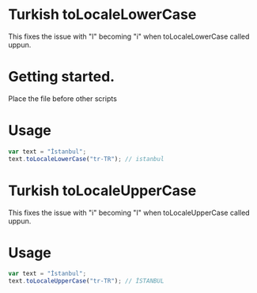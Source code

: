 # Turkish toLocaleLowerCase

This fixes the issue with "I" becoming "i" when toLocaleLowerCase called uppun.

# Getting started.

Place the file before other scripts

# Usage
```js
var text = "İstanbul";
text.toLocaleLowerCase("tr-TR"); // istanbul
```
# Turkish toLocaleUpperCase

This fixes the issue with "i" becoming "I" when toLocaleUpperCase called uppun.

# Usage
```js
var text = "İstanbul";
text.toLocaleUpperCase("tr-TR"); // İSTANBUL
```
